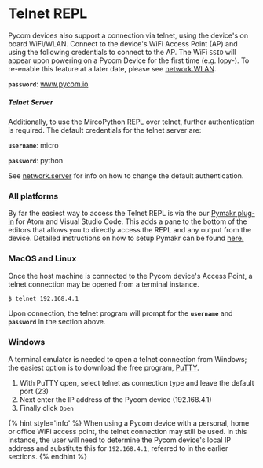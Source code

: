 # Telnet REPL

Pycom devices also support a connection via telnet, using the device's on board
WiFi/WLAN. Connect to the device's WiFi Access Point (AP) and using the
following credentials to connect to the AP. The WiFi ``SSID`` will appear upon
powering on a Pycom Device for the first time (e.g. lopy-). To re-enable this
feature at a later date, please see
[network.WLAN](/chapter/firmwareapi/pycom/network/wlan.md).

**``password``**: www.pycom.io

##### Telnet Server

Additionally, to use the MircoPython REPL over telnet, further authentication
is required. The default credentials for the telnet server are:

**``username``**: micro

**``password``**: python

See [network.server](/chapter/firmwareapi/pycom/network/server.md) for info on how
to change the default authentication.

### All platforms
By far the easiest way to access the Telnet REPL is via the our [Pymakr plug-in](../../../pymakr/installation/README.md)
for Atom and Visual Studio Code. This adds a pane to the bottom of the editors
that allows you to directly access the REPL and any output from the device.
Detailed instructions on how to setup Pymakr can be found
[here.](../../../pymakr/installation/README.md)

### MacOS and Linux

Once the host machine is connected to the Pycom device's Access Point, a telnet
connection may be opened from a terminal instance.

```bash
$ telnet 192.168.4.1
```

Upon connection, the telnet program will prompt for the **``username``** and
**``password``** in the section above.

### Windows

A terminal emulator is needed to open a telnet connection from Windows; the
easiest option is to download the free program, [PuTTY](http://www.putty.org/).

1. With PuTTY open, select telnet as connection type and leave the default port
(23)
2. Next enter the IP address of the Pycom device (192.168.4.1)
3. Finally click ``Open``

{% hint style='info' %}
When using a Pycom device with a personal, home or office WiFi access point, the
telnet connection may still be used. In this instance, the user will need to
determine the Pycom device's local IP address and substitute this for
``192.168.4.1``, referred to in the earlier sections.
{% endhint %}
